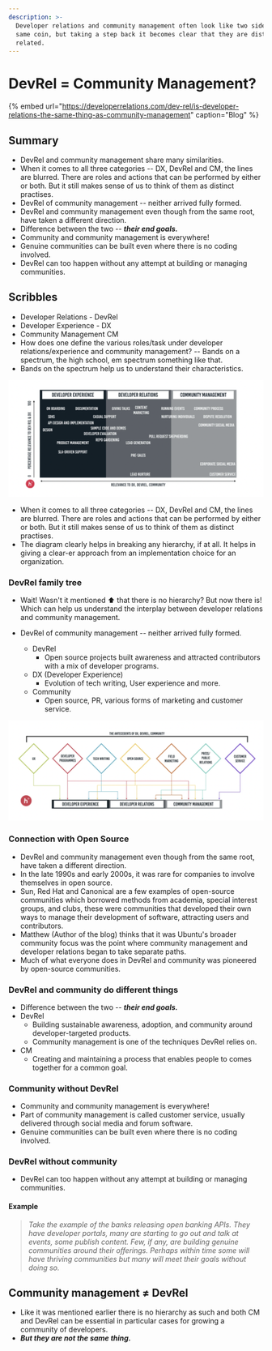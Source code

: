 ```yaml
---
description: >-
  Developer relations and community management often look like two sides of the
  same coin, but taking a step back it becomes clear that they are distinct yet
  related.
---
```


# DevRel = Community Management?

{% embed url="https://developerrelations.com/dev-rel/is-developer-relations-the-same-thing-as-community-management" caption="Blog" %}

## Summary

* DevRel and community management share many similarities.
* When it comes to all three categories -- DX, DevRel and CM, the lines are blurred. There are roles and actions that can be performed by either or both. But it still makes sense of us to think of them as distinct practises.
* DevRel of community management -- neither arrived fully formed. 
* DevRel and community management even though from the same root, have taken a different direction. 
* Difference between the two -- _**their end goals.**_
* Community and community management is everywhere!
* Genuine communities can be built even where there is no coding involved.
* DevRel can too happen without any attempt at building or managing communities. 

## Scribbles

* Developer Relations - DevRel
* Developer Experience - DX
* Community Management  CM
* How does one define the various roles/task under developer relations/experience and community management? -- Bands on a spectrum, the high school, em spectrum something like that. 
* Bands on the spectrum help us to understand their characteristics. 

![](../.gitbook/assets/image%20%289%29.png)

* When it comes to all three categories -- DX, DevRel and CM, the lines are blurred. There are roles and actions that can be performed by either or both. But it still makes sense of us to think of them as distinct practises.
* The diagram clearly helps in breaking any hierarchy, if at all. It helps in giving a clear-er approach from an implementation choice for an organization. 



### DevRel family tree

* Wait! Wasn't it mentioned ⬆️ that there is no hierarchy? But now there is! Which can help us understand the interplay between developer relations and community management. 
* DevRel of community management -- neither arrived fully formed. 

  * DevRel
    * Open source projects built awareness and attracted contributors with a mix of developer programs. 
  * DX \(Developer Experience\) 
    * Evolution of tech writing, User experience and more. 
  * Community 
    * Open source, PR, various forms of marketing and customer service. 

![](../.gitbook/assets/image%20%2813%29.png)



### Connection with Open Source

* DevRel and community management even though from the same root, have taken a different direction. 
* In the late 1990s and early 2000s, it was rare for companies to involve themselves in open source. 
* Sun, Red Hat and Canonical are a few examples of open-source communities which borrowed methods from academia, special interest groups, and clubs, these were communities that developed their own ways to manage their development of software, attracting users and contributors.
* Matthew \(Author of the blog\) thinks that it was Ubuntu's broader community focus was the point where community management and developer relations began to take separate paths. 
* Much of what everyone does in DevRel and community was pioneered by open-source communities. 



### DevRel and community do different things

* Difference between the two -- _**their end goals.**_
* DevRel 
  * Building sustainable awareness, adoption, and community around developer-targeted products. 
  * Community management is one of the techniques DevRel relies on. 
* CM
  * Creating and maintaining a process that enables people to comes together for a common goal. 

### Community without DevRel

* Community and community management is everywhere! 
* Part of community management is called customer service, usually delivered through social media and forum software. 
* Genuine communities can be built even where there is no coding involved.

### DevRel without community

* DevRel can too happen without any attempt at building or managing communities. 

#### Example 

> _Take the example of the banks releasing open banking APIs. They have developer portals, many are starting to go out and talk at events, some publish content. Few, if any, are building genuine communities around their offerings. Perhaps within time some will have thriving communities but many will meet their goals without doing so._

## Community management ≠ DevRel

* Like it was mentioned earlier there is no hierarchy as such and both CM and DevRel can be essential in particular cases for growing a community of developers.
* _**But they are not the same thing.**_



